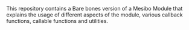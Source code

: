 This repository contains a Bare bones version of a Mesibo Module that explains the usage of different aspects of the module, various callback functions, callable functions and utilities.
